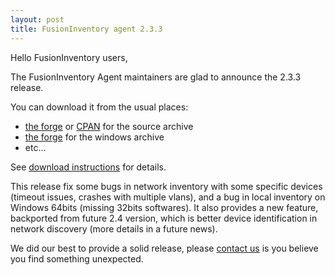 ```yaml
---
layout: post
title: FusionInventory agent 2.3.3
---
```


Hello FusionInventory users,

The FusionInventory Agent maintainers are glad to announce the 2.3.3 release.

You can download it from the usual places:

* [the forge](http://forge.fusioninventory.org/projects/fusioninventory-agent/files) or [CPAN](https://metacpan.org/release/FusionInventory-Agent) for the source archive
* [the forge](http://forge.fusioninventory.org/projects/fusioninventory-agent-windows-installer/files) for the windows archive
* etc...

See [download instructions](/documentation/documentation/agent/installation.html) for details.

This release fix some bugs in network inventory with some specific devices
(timeout issues, crashes with multiple vlans), and a bug in local inventory on
Windows 64bits (missing 32bits softwares). It also provides a new feature,
backported from future 2.4 version, which is better device identification in
network discovery (more details in a future news).

We did our best to provide a solid release, please [contact us](/resources/resources.html) is
you believe you find something unexpected.
